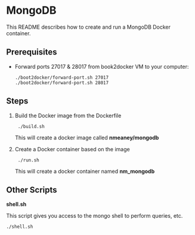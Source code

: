 MongoDB
=======

This README describes how to create and run a MongoDB Docker container.

Prerequisites
-------------

* Forward ports 27017 & 28017 from book2docker VM to your computer:

      ./boot2docker/forward-port.sh 27017
      ./boot2docker/forward-port.sh 28017

Steps
-----

1. Build the Docker image from the Dockerfile

        ./build.sh

   This will create a docker image called **nmeaney/mongodb**

2. Create a Docker container based on the image

        ./run.sh

   This will create a docker container named **nm_mongodb**

Other Scripts
-------------

**shell.sh**

This script gives you access to the mongo shell to perform queries, etc.

    ./shell.sh
